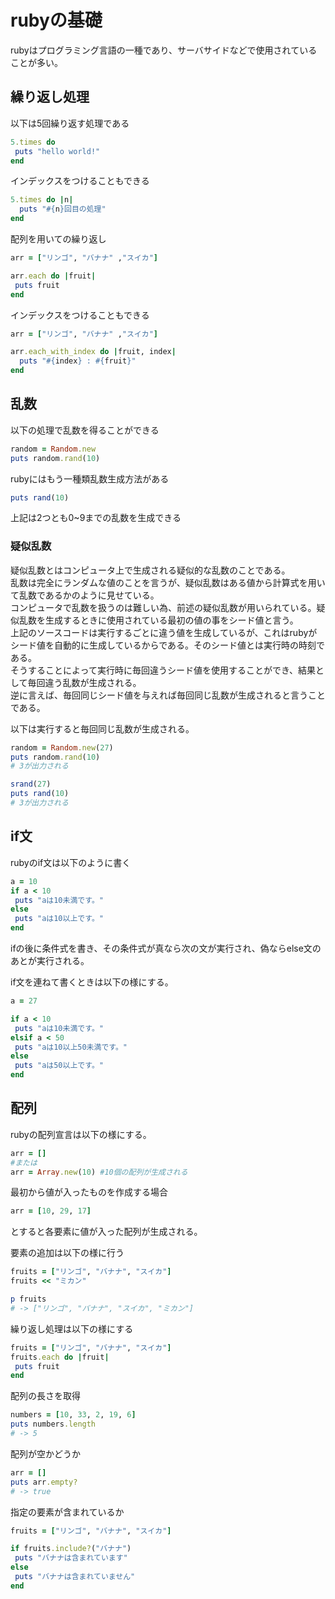 # rubyの基礎
rubyはプログラミング言語の一種であり、サーバサイドなどで使用されていることが多い。

## 繰り返し処理
以下は5回繰り返す処理である
```ruby
5.times do
 puts "hello world!"
end
```

インデックスをつけることもできる
```ruby
5.times do |n|
  puts "#{n}回目の処理"
end
```

配列を用いての繰り返し
```ruby
arr = ["リンゴ", "バナナ" ,"スイカ"]

arr.each do |fruit|
 puts fruit
end
```

インデックスをつけることもできる
```ruby
arr = ["リンゴ", "バナナ" ,"スイカ"]

arr.each_with_index do |fruit, index|
  puts "#{index} : #{fruit}"
end
```

## 乱数
以下の処理で乱数を得ることができる
```ruby
random = Random.new
puts random.rand(10)
```

rubyにはもう一種類乱数生成方法がある
```ruby
puts rand(10)
```

上記は2つとも0~9までの乱数を生成できる

### 疑似乱数
疑似乱数とはコンピュータ上で生成される疑似的な乱数のことである。  
乱数は完全にランダムな値のことを言うが、疑似乱数はある値から計算式を用いて乱数であるかのように見せている。  
コンピュータで乱数を扱うのは難しい為、前述の疑似乱数が用いられている。疑似乱数を生成するときに使用されている最初の値の事をシード値と言う。  
上記のソースコードは実行するごとに違う値を生成しているが、これはrubyがシード値を自動的に生成しているからである。そのシード値とは実行時の時刻である。  
そうすることによって実行時に毎回違うシード値を使用することができ、結果として毎回違う乱数が生成される。  
逆に言えば、毎回同じシード値を与えれば毎回同じ乱数が生成されると言うことである。  

以下は実行すると毎回同じ乱数が生成される。
```ruby
random = Random.new(27)
puts random.rand(10)
# 3が出力される
```

```ruby
srand(27)
puts rand(10)
# 3が出力される
```

## if文
rubyのif文は以下のように書く
```ruby
a = 10
if a < 10
 puts "aは10未満です。"
else
 puts "aは10以上です。"
end
```

ifの後に条件式を書き、その条件式が真なら次の文が実行され、偽ならelse文のあとが実行される。

if文を連ねて書くときは以下の様にする。
```ruby
a = 27

if a < 10
 puts "aは10未満です。"
elsif a < 50
 puts "aは10以上50未満です。"
else
 puts "aは50以上です。"
end
```

## 配列
rubyの配列宣言は以下の様にする。
```ruby
arr = []
#または
arr = Array.new(10) #10個の配列が生成される
```

最初から値が入ったものを作成する場合
```ruby
arr = [10, 29, 17]
```
とすると各要素に値が入った配列が生成される。

要素の追加は以下の様に行う
```ruby
fruits = ["リンゴ", "バナナ", "スイカ"]
fruits << "ミカン"

p fruits
# -> ["リンゴ", "バナナ", "スイカ", "ミカン"]
```

繰り返し処理は以下の様にする
```ruby
fruits = ["リンゴ", "バナナ", "スイカ"]
fruits.each do |fruit|
 puts fruit
end
```

配列の長さを取得
```ruby
numbers = [10, 33, 2, 19, 6]
puts numbers.length
# -> 5
```

配列が空かどうか
```ruby
arr = []
puts arr.empty?
# -> true
```

指定の要素が含まれているか
```ruby
fruits = ["リンゴ", "バナナ", "スイカ"]

if fruits.include?("バナナ")
 puts "バナナは含まれています"
else
 puts "バナナは含まれていません"
end
```
